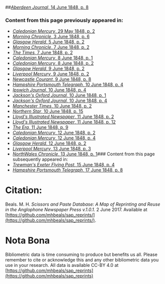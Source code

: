 ##[*Aberdeen Journal*, 14 June 1848, p. 8](https://mhbeals.github.io/sap_html/Aberdeen-Journal/Aberdeen-Journal-14-June-1848-p-8)

### Content from this page previously appeared in:
+ [*Caledonian Mercury*, 29 May 1848, p. 2](https://mhbeals.github.io/sap_html/Caledonian-Mercury/Caledonian-Mercury-29-May-1848-p-2)
+ [*Morning Chronicle*, 3 June 1848, p. 6](https://mhbeals.github.io/sap_html/Morning-Chronicle/Morning-Chronicle-3-June-1848-p-6)
+ [*Glasgow Herald*, 5 June 1848, p. 2](https://mhbeals.github.io/sap_html/Glasgow-Herald/Glasgow-Herald-5-June-1848-p-2)
+ [*Morning Chronicle*, 7 June 1848, p. 2](https://mhbeals.github.io/sap_html/Morning-Chronicle/Morning-Chronicle-7-June-1848-p-2)
+ [*The Times*, 7 June 1848, p. 2](https://mhbeals.github.io/sap_html/The-Times/The-Times-7-June-1848-p-2)
+ [*Caledonian Mercury*, 8 June 1848, p. 1](https://mhbeals.github.io/sap_html/Caledonian-Mercury/Caledonian-Mercury-8-June-1848-p-1)
+ [*Caledonian Mercury*, 8 June 1848, p. 2](https://mhbeals.github.io/sap_html/Caledonian-Mercury/Caledonian-Mercury-8-June-1848-p-2)
+ [*Glasgow Herald*, 9 June 1848, p. 2](https://mhbeals.github.io/sap_html/Glasgow-Herald/Glasgow-Herald-9-June-1848-p-2)
+ [*Liverpool Mercury*, 9 June 1848, p. 2](https://mhbeals.github.io/sap_html/Liverpool-Mercury/Liverpool-Mercury-9-June-1848-p-2)
+ [*Newcastle Courant*, 9 June 1848, p. 8](https://mhbeals.github.io/sap_html/Newcastle-Courant/Newcastle-Courant-9-June-1848-p-8)
+ [*Hampshire Portsmouth Telegraph*, 10 June 1848, p. 4](https://mhbeals.github.io/sap_html/Hampshire-Portsmouth-Telegraph/Hampshire-Portsmouth-Telegraph-10-June-1848-p-4)
+ [*Ipswich Journal*, 10 June 1848, p. 4](https://mhbeals.github.io/sap_html/Ipswich-Journal/Ipswich-Journal-10-June-1848-p-4)
+ [*Jackson's Oxford Journal*, 10 June 1848, p. 1](https://mhbeals.github.io/sap_html/Jackson's-Oxford-Journal/Jackson's-Oxford-Journal-10-June-1848-p-1)
+ [*Jackson's Oxford Journal*, 10 June 1848, p. 4](https://mhbeals.github.io/sap_html/Jackson's-Oxford-Journal/Jackson's-Oxford-Journal-10-June-1848-p-4)
+ [*Manchester Times*, 10 June 1848, p. 2](https://mhbeals.github.io/sap_html/Manchester-Times/Manchester-Times-10-June-1848-p-2)
+ [*Northern Star*, 10 June 1848, p. 15](https://mhbeals.github.io/sap_html/Northern-Star/Northern-Star-10-June-1848-p-15)
+ [*Lloyd's Illustrated Newspaper*, 11 June 1848, p. 2](https://mhbeals.github.io/sap_html/Lloyd's-Illustrated-Newspaper/Lloyd's-Illustrated-Newspaper-11-June-1848-p-2)
+ [*Lloyd's Illustrated Newspaper*, 11 June 1848, p. 12](https://mhbeals.github.io/sap_html/Lloyd's-Illustrated-Newspaper/Lloyd's-Illustrated-Newspaper-11-June-1848-p-12)
+ [*The Era*, 11 June 1848, p. 9](https://mhbeals.github.io/sap_html/The-Era/The-Era-11-June-1848-p-9)
+ [*Caledonian Mercury*, 12 June 1848, p. 2](https://mhbeals.github.io/sap_html/Caledonian-Mercury/Caledonian-Mercury-12-June-1848-p-2)
+ [*Caledonian Mercury*, 12 June 1848, p. 4](https://mhbeals.github.io/sap_html/Caledonian-Mercury/Caledonian-Mercury-12-June-1848-p-4)
+ [*Glasgow Herald*, 12 June 1848, p. 2](https://mhbeals.github.io/sap_html/Glasgow-Herald/Glasgow-Herald-12-June-1848-p-2)
+ [*Liverpool Mercury*, 13 June 1848, p. 3](https://mhbeals.github.io/sap_html/Liverpool-Mercury/Liverpool-Mercury-13-June-1848-p-3)
+ [*NorthWales Chronicle*, 13 June 1848, p. 1](https://mhbeals.github.io/sap_html/NorthWales-Chronicle/NorthWales-Chronicle-13-June-1848-p-1)### Content from this page subsequently appeared in:
+ [*Trewman's Exeter Flying Post*, 15 June 1848, p. 4](https://mhbeals.github.io/sap_html/Trewman's-Exeter-Flying-Post/Trewman's-Exeter-Flying-Post-15-June-1848-p-4)
+ [*Hampshire Portsmouth Telegraph*, 17 June 1848, p. 8](https://mhbeals.github.io/sap_html/Hampshire-Portsmouth-Telegraph/Hampshire-Portsmouth-Telegraph-17-June-1848-p-8)
                    
# Citation: 

Beals. M. H. *Scissors and Paste Database: A Map of Reprinting and Reuse in the Anglophone Newspaper Press v.1.0.1.* 2 June 2017. Available at [https://github.com/mhbeals/sap_reprints/](https://github.com/mhbeals/sap_reprints/). 
                    
# Nota Bona

Bibliometric data is time consuming to produce but benefits us all. Please remember to cite or acknowledge this and any other bibliometric data you use in your research. All data is available CC-BY 4.0 at [https://github.com/mhbeals/sap_reprints](https://github.com/mhbeals/sap_reprints)